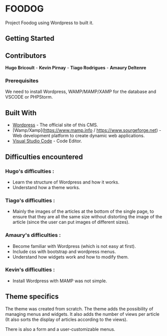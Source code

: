 # FOODOG

Project Foodog using Wordpress to built it.

## Getting Started

## Contributors

**Hugo Bricoult** - **Kevin Pirnay** - **Tiago Rodrigues** - **Amaury Deltenre**

### Prerequisites

We need to install Wordpress, WAMP/MAMP/XAMP for the database and VSCODE or PHPStorm.


## Built With

* [Wordpress](https://www.wordpress.org) - The official site of this CMS.
* [Wamp/Xamp](https://www.mamp.info / https://www.sourgeforge.net) - Web development platform to create dynamic web applications.
* [Visual Studio Code](https://code.visualstudio.com) - Code Editor.


## Difficulties encountered

### Hugo's difficulties :
*  Learn the structure of Wordpress and how it works.
*  Understand how a theme works.

### Tiago's difficulties :

*  Mainly the images of the articles at the bottom of the single page, to ensure that they are all the same size without distorting the image of the article (since the user can put images of different sizes).

### Amaury's difficulties :

*  Become familiar with Wordpress (which is not easy at first).
*  Include css with bootstrap and wordpress menus.
*  Understand how widgets work and how to modify them.

### Kevin's difficulties :

* Install Wordpress with MAMP was not simple.


## Theme specifics

The theme was created from scratch. The theme adds the possibility of managing menus and widgets. It also adds the number of views per article (It also sorts the display of articles according to the views). 

There is also a form and a user-customizable menus.
